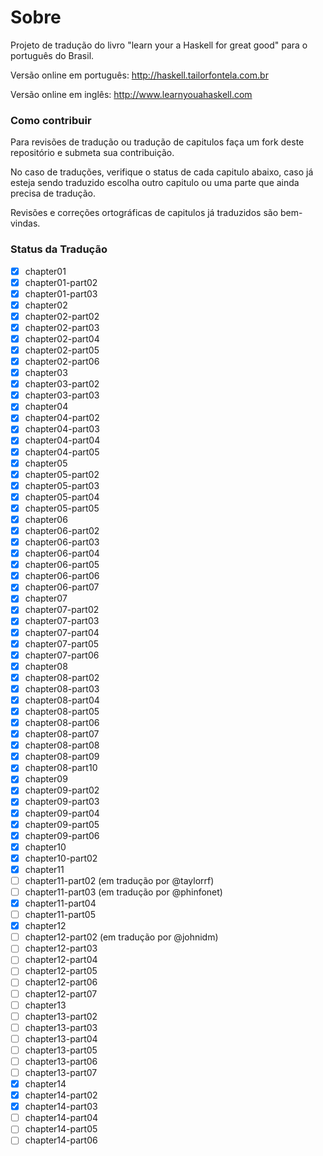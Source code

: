 Sobre
==============

Projeto de tradução do livro "learn your a Haskell for great good" para o português do Brasil.

Versão online em português:
http://haskell.tailorfontela.com.br

Versão online em inglês:
http://www.learnyouahaskell.com


### Como contribuir

Para revisões de tradução ou tradução de capitulos faça um fork deste repositório e submeta sua contribuição.

No caso de traduções, verifique o status de cada capitulo abaixo, caso já esteja sendo traduzido escolha outro capitulo ou uma parte que ainda precisa de tradução.

 
Revisões e correções ortográficas de capitulos já traduzidos são bem-vindas.


### Status da Tradução

 - [x] chapter01
 - [x] chapter01-part02
 - [x] chapter01-part03
 - [x] chapter02
 - [x] chapter02-part02
 - [x] chapter02-part03
 - [x] chapter02-part04
 - [x] chapter02-part05
 - [x] chapter02-part06
 - [x] chapter03
 - [x] chapter03-part02
 - [x] chapter03-part03
 - [x] chapter04
 - [x] chapter04-part02
 - [x] chapter04-part03
 - [x] chapter04-part04
 - [x] chapter04-part05
 - [x] chapter05
 - [x] chapter05-part02
 - [x] chapter05-part03
 - [x] chapter05-part04
 - [x] chapter05-part05
 - [x] chapter06
 - [x] chapter06-part02
 - [x] chapter06-part03
 - [x] chapter06-part04
 - [x] chapter06-part05
 - [x] chapter06-part06
 - [x] chapter06-part07
 - [x] chapter07
 - [x] chapter07-part02
 - [x] chapter07-part03
 - [x] chapter07-part04
 - [x] chapter07-part05
 - [x] chapter07-part06
 - [x] chapter08
 - [x] chapter08-part02
 - [x] chapter08-part03
 - [x] chapter08-part04
 - [x] chapter08-part05
 - [x] chapter08-part06
 - [x] chapter08-part07
 - [x] chapter08-part08
 - [x] chapter08-part09
 - [x] chapter08-part10
 - [x] chapter09
 - [x] chapter09-part02
 - [x] chapter09-part03
 - [x] chapter09-part04
 - [x] chapter09-part05
 - [x] chapter09-part06
 - [x] chapter10
 - [x] chapter10-part02
 - [x] chapter11          
 - [ ] chapter11-part02   (em tradução por @taylorrf)
 - [ ] chapter11-part03   (em tradução por @phinfonet)
 - [x] chapter11-part04   
 - [ ] chapter11-part05
 - [X] chapter12          
 - [ ] chapter12-part02   (em tradução por @johnidm)
 - [ ] chapter12-part03
 - [ ] chapter12-part04
 - [ ] chapter12-part05
 - [ ] chapter12-part06
 - [ ] chapter12-part07
 - [ ] chapter13
 - [ ] chapter13-part02
 - [ ] chapter13-part03
 - [ ] chapter13-part04
 - [ ] chapter13-part05
 - [ ] chapter13-part06
 - [ ] chapter13-part07
 - [x] chapter14
 - [x] chapter14-part02
 - [x] chapter14-part03
 - [ ] chapter14-part04
 - [ ] chapter14-part05
 - [ ] chapter14-part06
